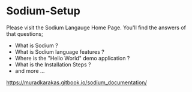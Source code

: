 # Sodium-Setup

Please visit the Sodium Langauge Home Page. 
You'll find the answers of that questions; 
* What is Sodium ?
* What is Sodium language features ?
* Where is the "Hello World" demo application ?
* What is the Installation Steps ?
* and more ...

https://muradkarakas.gitbook.io/sodium_documentation/

